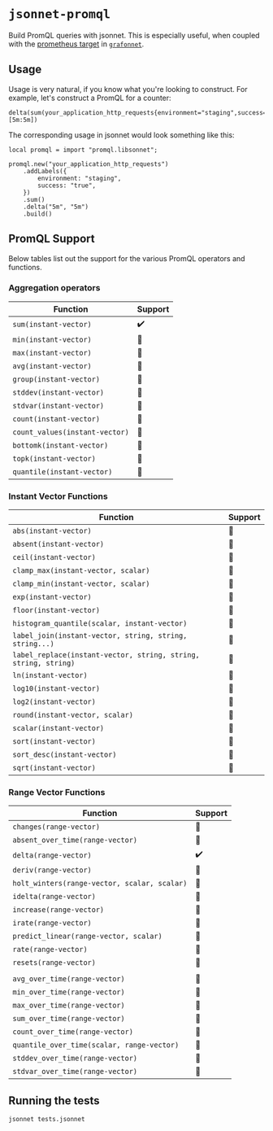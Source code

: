 # `jsonnet-promql`

Build PromQL queries with jsonnet.
This is especially useful, when coupled with the [prometheus target](https://github.com/grafana/grafonnet-lib/blob/master/grafonnet/prometheus.libsonnet#L20) in [`grafonnet`](https://github.com/grafana/grafonnet-lib/).

## Usage

Usage is very natural, if you know what you're looking to construct.
For example, let's construct a PromQL for a counter:

``` promql
delta(sum(your_application_http_requests{environment="staging",success="true"})[5m:5m])
```

The corresponding usage in jsonnet would look something like this:

``` jsonnet
local promql = import "promql.libsonnet";

promql.new("your_application_http_requests")
    .addLabels({
        environment: "staging",
        success: "true",
    })
    .sum()
    .delta("5m", "5m")
    .build()
```

## PromQL Support

Below tables list out the support for the various PromQL operators and functions.

### Aggregation operators

| Function                       | Support            |
|--------------------------------|--------------------|
| `sum(instant-vector)`          | :heavy_check_mark: |
| `min(instant-vector)`          | :construction:     |
| `max(instant-vector)`          | :construction:     |
| `avg(instant-vector)`          | :construction:     |
| `group(instant-vector)`        | :construction:     |
| `stddev(instant-vector)`       | :construction:     |
| `stdvar(instant-vector)`       | :construction:     |
| `count(instant-vector)`        | :construction:     |
| `count_values(instant-vector)` | :construction:     |
| `bottomk(instant-vector)`      | :construction:     |
| `topk(instant-vector)`         | :construction:     |
| `quantile(instant-vector)`     | :construction:     |

### Instant Vector Functions

| Function                                                        | Support        |
|-----------------------------------------------------------------|----------------|
| `abs(instant-vector)`                                           | :construction: |
| `absent(instant-vector)`                                        | :construction: |
| `ceil(instant-vector)`                                          | :construction: |
| `clamp_max(instant-vector, scalar)`                             | :construction: |
| `clamp_min(instant-vector, scalar)`                             | :construction: |
| `exp(instant-vector)`                                           | :construction: |
| `floor(instant-vector)`                                         | :construction: |
| `histogram_quantile(scalar, instant-vector)`                    | :construction: |
| `label_join(instant-vector, string, string, string...)`         | :construction: |
| `label_replace(instant-vector, string, string, string, string)` | :construction: |
| `ln(instant-vector)`                                            | :construction: |
| `log10(instant-vector)`                                         | :construction: |
| `log2(instant-vector)`                                          | :construction: |
| `round(instant-vector, scalar)`                                 | :construction: |
| `scalar(instant-vector)`                                        | :construction: |
| `sort(instant-vector)`                                          | :construction: |
| `sort_desc(instant-vector)`                                     | :construction: |
| `sqrt(instant-vector)`                                          | :construction: |

### Range Vector Functions

| Function                                     | Support            |
|----------------------------------------------|--------------------|
| `changes(range-vector)`                      | :construction:     |
| `absent_over_time(range-vector)`             | :construction:     |
| `delta(range-vector)`                        | :heavy_check_mark: |
| `deriv(range-vector)`                        | :construction:     |
| `holt_winters(range-vector, scalar, scalar)` | :construction:     |
| `idelta(range-vector)`                       | :construction:     |
| `increase(range-vector)`                     | :construction:     |
| `irate(range-vector)`                        | :construction:     |
| `predict_linear(range-vector, scalar)`       | :construction:     |
| `rate(range-vector)`                         | :construction:     |
| `resets(range-vector)`                       | :construction:     |
|                                              |                    |
| `avg_over_time(range-vector)`                | :construction:     |
| `min_over_time(range-vector)`                | :construction:     |
| `max_over_time(range-vector)`                | :construction:     |
| `sum_over_time(range-vector)`                | :construction:     |
| `count_over_time(range-vector)`              | :construction:     |
| `quantile_over_time(scalar, range-vector)`   | :construction:     |
| `stddev_over_time(range-vector)`             | :construction:     |
| `stdvar_over_time(range-vector)`             | :construction:     |


## Running the tests

``` shell
jsonnet tests.jsonnet
```
